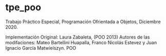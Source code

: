 # tpe_poo
Trabajo Práctico Especial, Programación Ofrientada a Objetos, Diciembre 2020.

Implementación Original: Laura Zabaleta, (POO 2013)
Autores de las modifaciones: Mateo Bartellini Huapalla, Franco Nicolás Estevez y 
                             Juan Ignacio García Matwieiszyn. POO